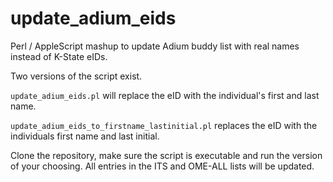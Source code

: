 update_adium_eids
=================

Perl / AppleScript mashup to update Adium buddy list with real names instead of K-State eIDs. 

Two versions of the script exist.

`update_adium_eids.pl` will replace the eID with the individual's first and last name.

`update_adium_eids_to_firstname_lastinitial.pl` replaces the eID with the individuals first name and last initial.

Clone the repository, make sure the script is executable and run the version of your choosing. All entries in the ITS and OME-ALL
lists will be updated.

